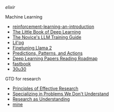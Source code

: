  *elixir*

 Machine Learning
   * [reinforcement-learning-an-introduction](http://incompleteideas.net/book/RLbook2020.pdf)
   * [The Little Book of Deep Learning](https://fleuret.org/public/lbdl.pdf)
   * [The Novice's LLM Training Guide](https://rentry.co/llm-training)
   * [Lil'og](https://lilianweng.github.io/)
   * [Finetuning Llama 2](https://towardsdatascience.com/fine-tune-your-own-llama-2-model-in-a-colab-notebook-df9823a04a32)
   * [Predictions, Patterns, and Actions](https://mlstory.org/)
   * [Deep Learning Papers Reading Roadmap](https://github.com/floodsung/Deep-Learning-Papers-Reading-Roadmap)
   * [fastbook](https://github.com/fastai/fastbook/?tab=readme-ov-file)
   * [30u30](https://arc.net/folder/D0472A20-9C20-4D3F-B145-D2865C0A9FEE)

 GTD for research
   * [Principles of Effective Research](https://michaelnielsen.org/blog/principles-of-effective-research/)
   * [Specializing in Problems We Don't Understand](https://www.lesswrong.com/posts/CSZnj2YNMKGfsMbZA/specializing-in-problems-we-don-t-understand)
   * [Research as Understanding](https://kanjun.me/writing/research-as-understanding)
   * [mine](https://docs.google.com/spreadsheets/d/1Rb5Qubp2xIN8jA2RKvKbTwho9BV9yIbQxnXKjqHXIR8/edit?gid=0#gid=0)
